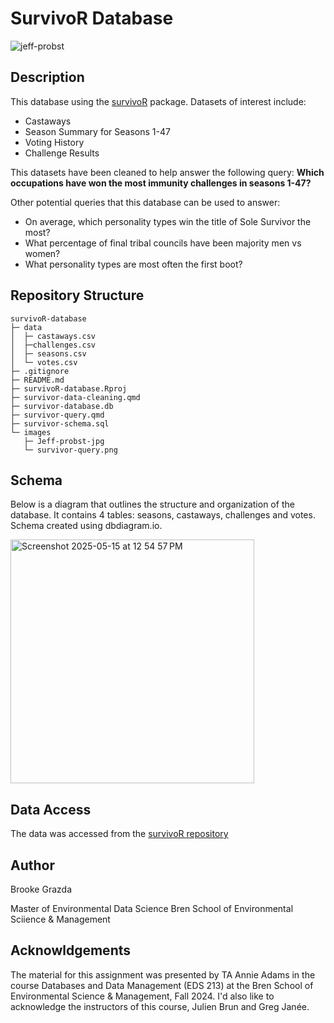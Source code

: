 # SurvivoR Database
![jeff-probst](https://github.com/user-attachments/assets/5771e248-d463-4d33-9d7d-ee136f304aef)


## Description

This database using the [survivoR](https://github.com/doehm/survivoR) package. Datasets of interest include:
- Castaways
- Season Summary for Seasons 1-47
- Voting History
- Challenge Results

This datasets have been cleaned to help answer the following query:
**Which occupations have won the most immunity challenges in seasons 1-47?**

Other potential queries that this database can be used to answer:
- On average, which personality types win the title of Sole Survivor the most?
- What percentage of final tribal councils have been majority men vs women?
- What personality types are most often the first boot? 

## Repository Structure

```
survivoR-database
├─ data 
│  ├─ castaways.csv
│  ├─challenges.csv
│  ├─ seasons.csv
│  └─ votes.csv
├─ .gitignore
├─ README.md
├─ survivoR-database.Rproj
├─ survivor-data-cleaning.qmd
├─ survivor-database.db
├─ survivor-query.qmd
├─ survivor-schema.sql
└─ images
   ├─ Jeff-probst-jpg
   └─ survivor-query.png
```

## Schema
Below is a diagram that outlines the structure and organization of the database. It contains 4 tables: seasons, castaways, challenges and votes. Schema created using dbdiagram.io.

<img width="390" alt="Screenshot 2025-05-15 at 12 54 57 PM" src="https://github.com/user-attachments/assets/cdac191a-dc32-403f-917f-ac3869df226d" />


## Data Access

The data was accessed from the [survivoR repository](https://github.com/doehm/survivoR)

## Author

Brooke Grazda

Master of Environmental Data Science
Bren School of Environmental Sciience & Management

## Acknowldgements

The material for this assignment was presented by TA Annie Adams in the course Databases and Data Management (EDS 213) at the Bren School of Environmental Science & Management, Fall 2024. I'd also like to acknowledge the instructors of this course, Julien Brun and Greg Janée.

